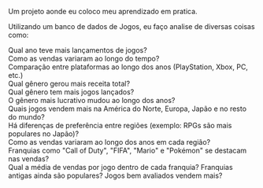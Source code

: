 Um projeto aonde eu coloco meu aprendizado em pratica.

Utilizando um banco de dados de Jogos, eu faço analise de diversas coisas como:

Qual ano teve mais lançamentos de jogos?  
Como as vendas variaram ao longo do tempo?  
Comparação entre plataformas ao longo dos anos (PlayStation, Xbox, PC, etc.)  
Qual gênero gerou mais receita total?  
Qual gênero tem mais jogos lançados?  
O gênero mais lucrativo mudou ao longo dos anos?  
Quais jogos vendem mais na América do Norte, Europa, Japão e no resto do mundo?  
Há diferenças de preferência entre regiões (exemplo: RPGs são mais populares no Japão)?  
Como as vendas variaram ao longo dos anos em cada região?  
Franquias como "Call of Duty", "FIFA", "Mario" e "Pokémon" se destacam nas vendas?  
Qual a média de vendas por jogo dentro de cada franquia?
Franquias antigas ainda são populares?
Jogos bem avaliados vendem mais?
